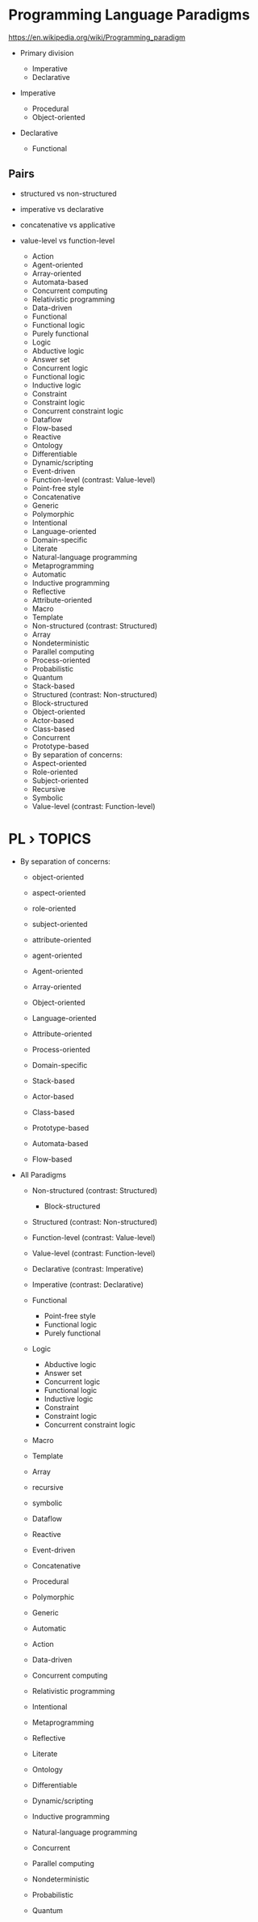 # Programming Language Paradigms

https://en.wikipedia.org/wiki/Programming_paradigm

* Primary division
  - Imperative
  - Declarative

* Imperative
  - Procedural
  - Object-oriented

* Declarative
  - Functional

## Pairs

- structured vs non-structured
- imperative vs declarative
- concatenative vs applicative
- value-level vs function-level

  - Action
  - Agent-oriented
  - Array-oriented
  - Automata-based
  - Concurrent computing
  - Relativistic programming
  - Data-driven
  - Functional
  - Functional logic
  - Purely functional
  - Logic
  - Abductive logic
  - Answer set
  - Concurrent logic
  - Functional logic
  - Inductive logic
  - Constraint
  - Constraint logic
  - Concurrent constraint logic
  - Dataflow
  - Flow-based
  - Reactive
  - Ontology
  - Differentiable
  - Dynamic/scripting
  - Event-driven
  - Function-level (contrast: Value-level)
  - Point-free style
  - Concatenative
  - Generic
  - Polymorphic
  - Intentional
  - Language-oriented
  - Domain-specific
  - Literate
  - Natural-language programming
  - Metaprogramming
  - Automatic
  - Inductive programming
  - Reflective
  - Attribute-oriented
  - Macro
  - Template
  - Non-structured (contrast: Structured)
  - Array
  - Nondeterministic
  - Parallel computing
  - Process-oriented
  - Probabilistic
  - Quantum
  - Stack-based
  - Structured (contrast: Non-structured)
  - Block-structured
  - Object-oriented
  - Actor-based
  - Class-based
  - Concurrent
  - Prototype-based
  - By separation of concerns:
  - Aspect-oriented
  - Role-oriented
  - Subject-oriented
  - Recursive
  - Symbolic
  - Value-level (contrast: Function-level)


# PL › TOPICS


* By separation of concerns:
  - object-oriented
  - aspect-oriented
  - role-oriented
  - subject-oriented
  - attribute-oriented
  - agent-oriented
  - Agent-oriented
  - Array-oriented
  - Object-oriented
  - Language-oriented
  - Attribute-oriented
  - Process-oriented

  - Domain-specific

  - Stack-based
  - Actor-based
  - Class-based
  - Prototype-based
  - Automata-based
  - Flow-based


* All Paradigms
  - Non-structured  (contrast: Structured)
    - Block-structured
  - Structured      (contrast: Non-structured)
  - Function-level  (contrast: Value-level)
  - Value-level     (contrast: Function-level)
  - Declarative     (contrast: Imperative)
  - Imperative      (contrast: Declarative)

  - Functional
    - Point-free style
    - Functional logic
    - Purely functional
  - Logic
    - Abductive logic
    - Answer set
    - Concurrent logic
    - Functional logic
    - Inductive logic
    - Constraint
    - Constraint logic
    - Concurrent constraint logic

  - Macro
  - Template
  - Array
  - recursive
  - symbolic

  - Dataflow
  - Reactive
  - Event-driven
  - Concatenative
  - Procedural
  - Polymorphic
  - Generic
  - Automatic
  - Action
  - Data-driven
  - Concurrent computing
  - Relativistic programming
  - Intentional
  - Metaprogramming
  - Reflective
  - Literate
  - Ontology
  - Differentiable
  - Dynamic/scripting
  - Inductive programming
  - Natural-language programming
  - Concurrent
  - Parallel computing
  - Nondeterministic
  - Probabilistic
  - Quantum
